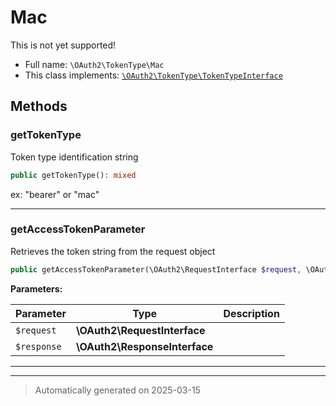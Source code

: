 
# Mac

This is not yet supported!



* Full name: `\OAuth2\TokenType\Mac`
* This class implements:
[`\OAuth2\TokenType\TokenTypeInterface`](./TokenTypeInterface.md)




## Methods


### getTokenType

Token type identification string

```php
public getTokenType(): mixed
```

ex: "bearer" or "mac"










***

### getAccessTokenParameter

Retrieves the token string from the request object

```php
public getAccessTokenParameter(\OAuth2\RequestInterface $request, \OAuth2\ResponseInterface $response): mixed
```








**Parameters:**

| Parameter | Type | Description |
|-----------|------|-------------|
| `$request` | **\OAuth2\RequestInterface** |  |
| `$response` | **\OAuth2\ResponseInterface** |  |





***


***
> Automatically generated on 2025-03-15
